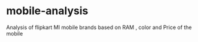 # mobile-analysis
Analysis of flipkart MI mobile brands based on RAM , color and Price of the mobile
